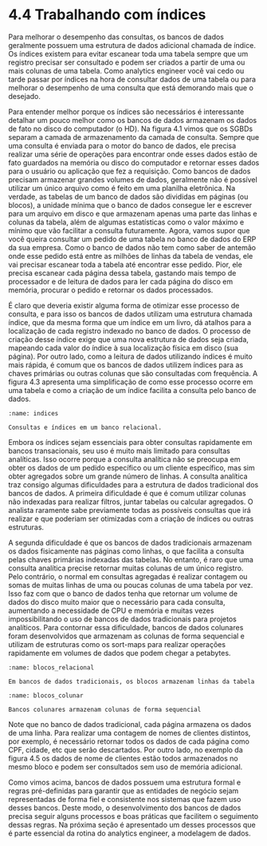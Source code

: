 # 4.4 Trabalhando com índices

Para melhorar o desempenho das consultas, os bancos de dados geralmente possuem uma estrutura de dados adicional chamada de índice. Os índices existem para evitar escanear toda uma tabela sempre que um registro precisar ser consultado e podem ser criados a partir de uma ou mais colunas de uma tabela. Como analytics engineer você vai cedo ou tarde passar por índices na hora de consultar dados de uma tabela ou para melhorar o desempenho de uma consulta que está demorando mais que o desejado. 

Para entender melhor porque os índices são necessários é interessante detalhar um pouco melhor como os bancos de dados armazenam os dados de fato no disco do computador (o HD). Na figura 4.1 vimos que os SGBDs separam a camada de armazenamento da camada de consulta. Sempre que uma consulta é enviada para o motor do banco de dados, ele precisa realizar uma série de operações para encontrar onde esses dados estão de fato guardados na memória ou disco do computador e retornar esses dados para o usuário ou aplicação que fez a requisição. Como bancos de dados precisam armazenar grandes volumes de dados, geralmente não é possível utilizar um único arquivo como é feito em uma planilha eletrônica. Na verdade, as tabelas de um banco de dados são divididas em páginas (ou blocos), a unidade mínima que o banco de dados consegue ler e escrever para um arquivo em disco e que armazenam apenas uma parte das linhas e colunas da tabela, além de algumas estatísticas como o valor máximo e mínimo que vão facilitar a consulta futuramente. Agora, vamos supor que você queira consultar um pedido de uma tabela no banco de dados do ERP da sua empresa. Como o banco de dados não tem como saber de antemão onde esse pedido está entre as milhões de linhas da tabela de vendas, ele vai precisar escanear toda a tabela até encontrar esse pedido. Pior, ele precisa escanear cada página dessa tabela, gastando mais tempo de processador e de leitura de dados para ler cada página do disco em memória, procurar o pedido e retornar os dados processados.

É claro que deveria existir alguma forma de otimizar esse processo de consulta, e para isso os bancos de dados utilizam uma estrutura chamada índice, que da mesma forma que um índice em um livro, dá atalhos para a localização de cada registro indexado no banco de dados. O processo de criação desse índice exige que uma nova estrutura de dados seja criada, mapeando cada valor do índice à sua localização física em disco (sua página). Por outro lado, como a leitura de dados utilizando índices é muito mais rápida, é comum que os bancos de dados utilizem índices para as chaves primárias ou outras colunas que são consultadas com frequência. A figura 4.3 apresenta uma simplificação de como esse processo ocorre em uma tabela e como a criação de um índice facilita a consulta pelo banco de dados.

```{figure} ../../../assets/img/db_engines.png
:name: indices

Consultas e índices em um banco relacional.
```

Embora os índices sejam essenciais para obter consultas rapidamente em bancos transacionais, seu uso é muito mais limitado para consultas analíticas. Isso ocorre porque a consulta analítica não se preocupa em obter os dados de um pedido específico ou um cliente específico, mas sim obter agregados sobre um grande número de linhas. A consulta analítica traz consigo algumas dificuldades para a estrutura de dados tradicional dos bancos de dados. A primeira dificuldade é que é comum utilizar colunas não indexadas para realizar filtros, juntar tabelas ou calcular agregados. O analista raramente sabe previamente todas as possíveis consultas que irá realizar e que poderiam ser otimizadas com a criação de índices ou outras estruturas.

A segunda dificuldade é que os bancos de dados tradicionais armazenam os dados fisicamente nas páginas como linhas, o que facilita a consulta pelas chaves primárias indexadas das tabelas. No entanto, é raro que uma consulta analítica precise retornar muitas colunas de um único registro. Pelo contrário, o normal em consultas agregadas é realizar contagem ou somas de muitas linhas de uma ou poucas colunas de uma tabela por vez. Isso faz com que o banco de dados tenha que retornar um volume de dados do disco muito maior que o necessário para cada consulta, aumentando a necessidade de CPU e memória e muitas vezes impossibilitando o uso de bancos de dados tradicionais para projetos analíticos. Para contornar essa dificuldade, bancos de dados colunares foram desenvolvidos que armazenam as colunas de forma sequencial e utilizam de estruturas como os sort-maps para realizar operações rapidamente em volumes de dados que podem chegar a petabytes.

```{figure} ../../../assets/img/blocos_sql.png
:name: blocos_relacional

Em bancos de dados tradicionais, os blocos armazenam linhas da tabela
```

```{figure} ../../../assets/img/blocos_colunar.png
:name: blocos_colunar

Bancos colunares armazenam colunas de forma sequencial
```

Note que no banco de dados tradicional, cada página armazena os dados de uma linha. Para realizar uma contagem de nomes de clientes distintos, por exemplo, é necessário retornar todos os dados de cada página como CPF, cidade, etc que serão descartados. Por outro lado, no exemplo da figura 4.5 os dados de nome de clientes estão todos armazenados no mesmo bloco e podem ser consultados sem uso de memória adicional.

Como vimos acima, bancos de dados possuem uma estrutura formal e regras pré-definidas para garantir que as entidades de negócio sejam representadas de forma fiel e consistente nos sistemas que fazem uso desses bancos. Deste modo, o desenvolvimento dos bancos de dados precisa seguir alguns processos e boas práticas que facilitem o seguimento dessas regras. Na próxima seção é apresentado um desses processos que é parte essencial da rotina do analytics engineer, a modelagem de dados.
